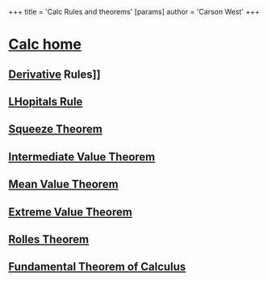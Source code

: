+++
 title = 'Calc Rules and theorems'
[params]
	author = 'Carson West'
+++
# [Calc home](./../calc-home/)

## [Derivative](./../derivative/) Rules]]
## [LHopitals Rule](./../lhopitals-rule/)
## [Squeeze Theorem](./../squeeze-theorem/)
## [Intermediate Value Theorem](./../intermediate-value-theorem/)
## [Mean Value Theorem](./../mean-value-theorem/)
## [Extreme Value Theorem](./../extreme-value-theorem/)
## [Rolles Theorem](./../rolles-theorem/)
## [Fundamental Theorem of Calculus](./../fundamental-theorem-of-calculus/)

